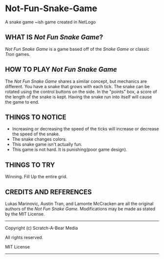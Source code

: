 # Not-Fun-Snake-Game
A snake game ~ish game created in NetLogo

## WHAT IS *Not Fun Snake Game*?

*Not Fun Snake Game* is a game based off of the *Snake Game* or classic *Tron* games.

## HOW TO PLAY *Not Fun Snake Game*

The *Not Fun Snake Game* shares a similar concept, but mechanics are different. You have a snake that grows with each tick. The snake can be rotated using the control buttons on the side. In the "points" box, a score of the length of the snake is kept. Having the snake run into itself will cause the game to end.

## THINGS TO NOTICE

* Increasing or decreasing the speed of the ticks will increase or decrease the speed of the snake.
* The snake changes colors.
* This snake game isn't actually fun.
* This game is not hard. It is punishing(poor game design).


## THINGS TO TRY

Winning. Fill Up the entire grid.


## CREDITS AND REFERENCES

Lukas Marinovic, Austin Tran, and Lamonte McCracken are all the original authors of the *Not Fun Snake Game*. Modifications may be made as stated by the MIT License.


-----------------------------------

Copyright (c) Scratch-A-Bear Media

All rights reserved.

MIT License


-----------------------------------


